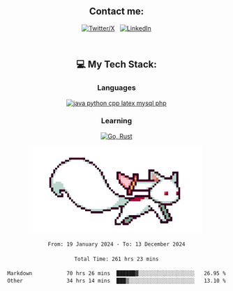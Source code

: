 

<div align="center">

## Contact me:

[![Twitter/X](https://skillicons.dev/icons?i=twitter)](https://twitter.com/erikskopp) &nbsp;
[![LinkedIn](https://skillicons.dev/icons?i=linkedin)](www.linkedin.com/in/erik-skopp) 

<div align="center">
<br>

## 💻 My Tech Stack:

### Languages

[![java python cpp latex mysql php](https://skillicons.dev/icons?i=java,python,cpp,latex,mysql,php)](https://skillicons.dev)

### Learning

[![Go, Rust](https://skillicons.dev/icons?i=go,rust)](https://skillicons.dev)

<center>

<img src="kyubey.gif" alt="Alt-Text" title="" >

</center>


<!--START_SECTION:waka-->

```txt
From: 19 January 2024 - To: 13 December 2024

Total Time: 261 hrs 23 mins

Markdown           70 hrs 26 mins  ██████▓░░░░░░░░░░░░░░░░░░   26.95 %
Other              34 hrs 14 mins  ███▒░░░░░░░░░░░░░░░░░░░░░   13.10 %
```

<!--END_SECTION:waka-->
